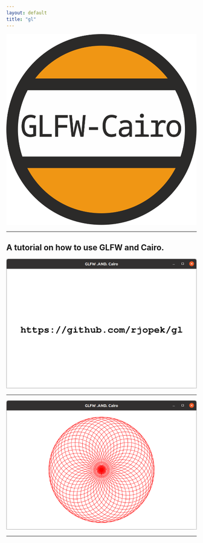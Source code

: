 ```yaml
---
layout: default
title: "gl"
---
```


![GLFW and Cairo.](assets/img/GLFW-Cairo.svg)

---

## A tutorial on how to use GLFW and Cairo.

[![](assets/img/gl_00.png)](https://github.com/rjopek/gl/blob/main/examples/gl_00.c)

---

[![](assets/img/gl_01.png)](https://github.com/rjopek/gl/blob/main/examples/gl_01.c)

---
